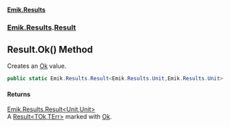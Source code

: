 #### [Emik.Results](index.md 'index')
### [Emik.Results](Emik.Results.md 'Emik.Results').[Result](Result.md 'Emik.Results.Result')

## Result.Ok() Method

Creates an [Ok](Result{TOk,TErr}.Ok.md 'Emik.Results.Result<TOk,TErr>.Ok') value.

```csharp
public static Emik.Results.Result<Emik.Results.Unit,Emik.Results.Unit> Ok();
```

#### Returns
[Emik.Results.Result&lt;](Result{TOk,TErr}.md 'Emik.Results.Result<TOk,TErr>')[Unit](Unit.md 'Emik.Results.Unit')[,](Result{TOk,TErr}.md 'Emik.Results.Result<TOk,TErr>')[Unit](Unit.md 'Emik.Results.Unit')[&gt;](Result{TOk,TErr}.md 'Emik.Results.Result<TOk,TErr>')  
A [Result&lt;TOk,TErr&gt;](Result{TOk,TErr}.md 'Emik.Results.Result<TOk,TErr>') marked with [Ok](Result{TOk,TErr}.Ok.md 'Emik.Results.Result<TOk,TErr>.Ok').